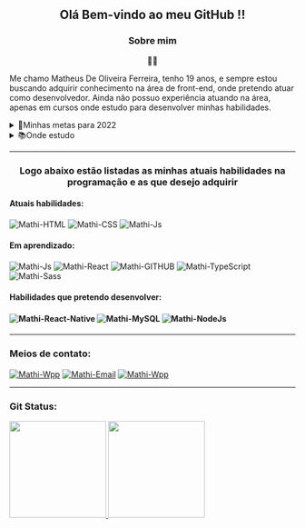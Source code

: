 <div>
    <h2 align="center"> Olá  Bem-vindo ao meu GitHub !! <br>
    </h2>   
</div>
<div>
    <h3 align="center" >Sobre mim</h3>
    <p align="center">🙋‍♂️</p>
    <p>Me chamo Matheus De Oliveira Ferreira, tenho 19 anos, e sempre estou buscando adquirir conhecimento na área de front-end, onde pretendo atuar como desenvolvedor.
        Ainda não possuo experiência atuando na área, apenas em cursos onde estudo para desenvolver minhas habilidades.</p>
       <details>
            <summary>🎯Minhas metas para 2022</summary>
            <ul>
                <li>
                    Aperfeiçoar meu HTML e meu CSS
                </li>
                <li>
                    Dominar o JavaScript
                </li>
                <li>
                    Aprender React
                </li>
                <li>
                    E aprender sobre outras tecnologias 
                </li>
                <li>
                   Conseguir minha primeira vaga como desenvolvedor Jr
                </li>
            </ul>
    </details> 
    <details>
        <summary>📚Onde estudo</summary>
            <ul>
                <li>
                    Youtube
                </li>
                <li>
                    Udemy
                </li>
                <li>
                   Rockseat 🚀
                </li>
            </ul>
    </details> 
    <hr>
</div>
<div>
   <h3 align="center">Logo abaixo estão listadas as minhas atuais habilidades na programação e as que desejo adquirir</h3>
   <h4>Atuais habilidades:</h4>
   <img align="center" alt="Mathi-HTML"  src="https://img.shields.io/badge/HTML5-E34F26?style=for-the-badge&logo=html5&logoColor=white">  
   <img align="center" alt="Mathi-CSS"  src="https://img.shields.io/badge/CSS3-1572B6?style=for-the-badge&logo=css3&logoColor=white">
   <img align="center" alt="Mathi-Js"  src="https://img.shields.io/badge/JavaScript-F7DF1E?style=for-the-badge&logo=javascript&logoColor=black">
</div>    
<div>
    <h4>Em aprendizado:</h4>
    <img align="center" alt="Mathi-Js"  src="https://img.shields.io/badge/JavaScript-F7DF1E?style=for-the-badge&logo=javascript&logoColor=black">  
    <img align="center" alt="Mathi-React"  src="https://img.shields.io/badge/React-20232A?style=for-the-badge&logo=react&logoColor=61DAFB"> 
    <img align="center" alt="Mathi-GITHUB"  src="https://img.shields.io/badge/GitHub-100000?style=for-the-badge&logo=github&logoColor=white">
    <img align="center" alt="Mathi-TypeScript"  src="https://img.shields.io/badge/TypeScript-007ACC?style=for-the-badge&logo=typescript&logoColor=white"> 
    <img align="center" alt="Mathi-Sass" src="https://img.shields.io/badge/Sass-CC6699?style=for-the-badge&logo=sass&logoColor=white"> 
   
</div>
<div style="display: inline_block">
  <h4>Habilidades que pretendo desenvolver:<h4>
  <img align="center" alt="Mathi-React-Native"  src="https://img.shields.io/badge/React_Native-20232A?style=for-the-badge&logo=react&logoColor=61DAFB"> 
  <img align="center" alt="Mathi-MySQL"  src="https://img.shields.io/badge/MySQL-00000F?style=for-the-badge&logo=mysql&logoColor=white">
  <img align="center" alt="Mathi-NodeJs"  src="https://img.shields.io/badge/Node.js-43853D?style=for-the-badge&logo=node.js&logoColor=white">
</div>
      <hr>
<div>
    <h3>Meios de contato:</h3>
    <a href="https://api.whatsapp.com/send/?phone=5511988260803&text&app_absent=0" target="_blank"><img align="center" alt="Mathi-Wpp"  src="https://img.shields.io/badge/WhatsApp-25D366?style=for-the-badge&logo=whatsapp&logoColor=white"></a>
    <a href="mailto:mathi.oliveira@hotmail.com?subject=subject text" target="_blank"><img align="center" alt="Mathi-Email"  src="https://img.shields.io/badge/Microsoft_Outlook-0078D4?style=for-the-badge&logo=microsoft-outlook&logoColor=white"></a>
    <a href="https://www.linkedin.com/in/matheus-oliveira-687671217/" target="_blank"><img align="center" alt="Mathi-Wpp"  src="https://img.shields.io/badge/LinkedIn-0077B5?style=for-the-badge&logo=linkedin&logoColor=white"></a>
    
</div>
      <hr>
<div align="left">
    <div>
      <h3>Git Status:</h3>
      <a href="https://github.com/DevMathi">
      <img height="170em" src="https://github-readme-stats.vercel.app/api?username=DevMathi&show_icons=true&theme=synthwave&include_all_commits=true&count_private=true"/>
      <img height="170em" src="https://github-readme-stats.vercel.app/api/top-langs/?username=DevMathi&layout=compact&theme=synthwave"/>
    </div>
  <div>
      
  </div>
  
</div>

  


